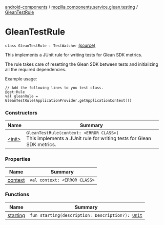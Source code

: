 [android-components](../../index.md) / [mozilla.components.service.glean.testing](../index.md) / [GleanTestRule](./index.md)

# GleanTestRule

`class GleanTestRule : TestWatcher` [(source)](https://github.com/mozilla-mobile/android-components/blob/master/components/service/glean/src/main/java/mozilla/components/service/glean/testing/GleanTestRule.kt#L30)

This implements a JUnit rule for writing tests for Glean SDK metrics.

The rule takes care of resetting the Glean SDK between tests and
initializing all the required dependencies.

Example usage:

```
// Add the following lines to you test class.
@get:Rule
val gleanRule = GleanTestRule(ApplicationProvider.getApplicationContext())
```

### Constructors

| Name | Summary |
|---|---|
| [&lt;init&gt;](-init-.md) | `GleanTestRule(context: <ERROR CLASS>)`<br>This implements a JUnit rule for writing tests for Glean SDK metrics. |

### Properties

| Name | Summary |
|---|---|
| [context](context.md) | `val context: <ERROR CLASS>` |

### Functions

| Name | Summary |
|---|---|
| [starting](starting.md) | `fun starting(description: Description?): `[`Unit`](https://kotlinlang.org/api/latest/jvm/stdlib/kotlin/-unit/index.html) |
